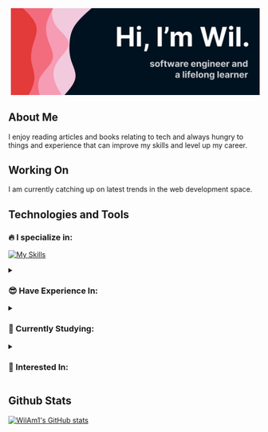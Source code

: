 <img src="./banner.svg">

## About Me

I enjoy reading articles and books relating to tech and always hungry to things and experience that can improve my skills and level up my career.

## Working On
I am currently catching up on latest trends in the web development space. 

## Technologies and Tools

### :fire: I specialize in:

[![My Skills](https://skillicons.dev/icons?i=js,html,css,react,nodejs,express,mongo)](https://skillicons.dev)

<details>
<summary>

### :sunglasses: Have Experience In:

 </summary>

[![My Skills](https://skillicons.dev/icons?i=bash,git,php,postgres,java,androidstudio,ps,figma)](https://skillicons.dev)

</details>

<details>
 <summary>

### :book: Currently Studying:

 </summary>

[![My Skills](https://skillicons.dev/icons?i=vim,bootstrap,tailwind,redux,ts,materialui,vite)](https://skillicons.dev)

</details>

<details>
<summary>

### :grimacing: Interested In:

</summary>

[![My Skills](https://skillicons.dev/icons?i=docker,dotnet,aws,nextjs,regex,wasm)](https://skillicons.dev)

</details>

## Github Stats

[![WilAm1's GitHub stats](https://github-readme-stats.vercel.app/api?username=wilam1&count_private=true&show_icons=true&theme=dracula)](https://github.com/anuraghazra/github-readme-stats)

<!---
WilAm1/WilAm1 is a ✨ special ✨ repository because its `README.md` (this file) appears on your GitHub profile.
You can click the Preview link to take a look at your changes.
--->
